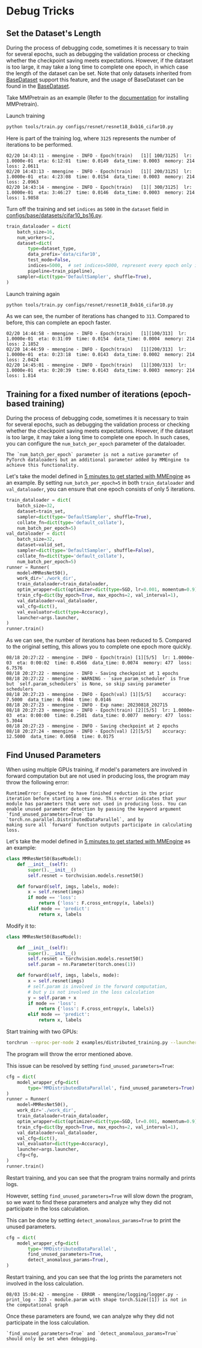 # Debug Tricks

## Set the Dataset's Length

During the process of debugging code, sometimes it is necessary to train for several epochs, such as debugging the validation process or checking whether the checkpoint saving meets expectations. However, if the dataset is too large, it may take a long time to complete one epoch, in which case the length of the dataset can be set. Note that only datasets inherited from [BaseDataset](mmengine.dataset.BaseDataset) support this feature, and the usage of BaseDataset can be found in the [BaseDataset](../advanced_tutorials/basedataset.md).

Take MMPretrain as an example (Refer to the [documentation](https://onedl-mmpretrain.readthedocs.io/en/latest/get_started.html) for installing MMPretrain).

Launch training

```bash
python tools/train.py configs/resnet/resnet18_8xb16_cifar10.py
```

Here is part of the training log, where `3125` represents the number of iterations to be performed.

```
02/20 14:43:11 - mmengine - INFO - Epoch(train)   [1][ 100/3125]  lr: 1.0000e-01  eta: 6:12:01  time: 0.0149  data_time: 0.0003  memory: 214  loss: 2.0611
02/20 14:43:13 - mmengine - INFO - Epoch(train)   [1][ 200/3125]  lr: 1.0000e-01  eta: 4:23:08  time: 0.0154  data_time: 0.0003  memory: 214  loss: 2.0963
02/20 14:43:14 - mmengine - INFO - Epoch(train)   [1][ 300/3125]  lr: 1.0000e-01  eta: 3:46:27  time: 0.0146  data_time: 0.0003  memory: 214  loss: 1.9858
```

Turn off the training and set `indices` as `5000` in the `dataset` field in [configs/base/datasets/cifar10_bs16.py](https://github.com/vbti-development/onedl-mmpretrain/blob/main/configs/_base_/datasets/cifar100_bs16.py).

```python
train_dataloader = dict(
    batch_size=16,
    num_workers=2,
    dataset=dict(
        type=dataset_type,
        data_prefix='data/cifar10',
        test_mode=False,
        indices=5000,  # set indices=5000, represent every epoch only iterator 5000 samples
        pipeline=train_pipeline),
    sampler=dict(type='DefaultSampler', shuffle=True),
)
```

Launch training again

```bash
python tools/train.py configs/resnet/resnet18_8xb16_cifar10.py
```

As we can see, the number of iterations has changed to `313`. Compared to before, this can complete an epoch faster.

```
02/20 14:44:58 - mmengine - INFO - Epoch(train)   [1][100/313]  lr: 1.0000e-01  eta: 0:31:09  time: 0.0154  data_time: 0.0004  memory: 214  loss: 2.1852
02/20 14:44:59 - mmengine - INFO - Epoch(train)   [1][200/313]  lr: 1.0000e-01  eta: 0:23:18  time: 0.0143  data_time: 0.0002  memory: 214  loss: 2.0424
02/20 14:45:01 - mmengine - INFO - Epoch(train)   [1][300/313]  lr: 1.0000e-01  eta: 0:20:39  time: 0.0143  data_time: 0.0003  memory: 214  loss: 1.814
```

## Training for a fixed number of iterations (epoch-based training)

During the process of debugging code, sometimes it is necessary to train for several epochs, such as debugging the validation process or checking whether the checkpoint saving meets expectations. However, if the dataset is too large, it may take a long time to complete one epoch. In such cases, you can configure the `num_batch_per_epoch` parameter of the dataloader.

```{note}
The `num_batch_per_epoch` parameter is not a native parameter of PyTorch dataloaders but an additional parameter added by MMEngine to achieve this functionality.
```

Let's take the model defined in [5 minutes to get started with MMEngine](../get_started/15_minutes.md) as an example. By setting `num_batch_per_epoch=5` in both `train_dataloader` and `val_dataloader`, you can ensure that one epoch consists of only 5 iterations.

```python
train_dataloader = dict(
    batch_size=32,
    dataset=train_set,
    sampler=dict(type='DefaultSampler', shuffle=True),
    collate_fn=dict(type='default_collate'),
    num_batch_per_epoch=5)
val_dataloader = dict(
    batch_size=32,
    dataset=valid_set,
    sampler=dict(type='DefaultSampler', shuffle=False),
    collate_fn=dict(type='default_collate'),
    num_batch_per_epoch=5)
runner = Runner(
    model=MMResNet50(),
    work_dir='./work_dir',
    train_dataloader=train_dataloader,
    optim_wrapper=dict(optimizer=dict(type=SGD, lr=0.001, momentum=0.9)),
    train_cfg=dict(by_epoch=True, max_epochs=2, val_interval=1),
    val_dataloader=val_dataloader,
    val_cfg=dict(),
    val_evaluator=dict(type=Accuracy),
    launcher=args.launcher,
)
runner.train()
```

As we can see, the number of iterations has been reduced to 5. Compared to the original setting, this allows you to complete one epoch more quickly.

```
08/18 20:27:22 - mmengine - INFO - Epoch(train) [1][5/5]  lr: 1.0000e-03  eta: 0:00:02  time: 0.4566  data_time: 0.0074  memory: 477  loss: 6.7576
08/18 20:27:22 - mmengine - INFO - Saving checkpoint at 1 epochs
08/18 20:27:22 - mmengine - WARNING - `save_param_scheduler` is True but `self.param_schedulers` is None, so skip saving parameter schedulers
08/18 20:27:23 - mmengine - INFO - Epoch(val) [1][5/5]    accuracy: 7.5000  data_time: 0.0044  time: 0.0146
08/18 20:27:23 - mmengine - INFO - Exp name: 20230818_202715
08/18 20:27:23 - mmengine - INFO - Epoch(train) [2][5/5]  lr: 1.0000e-03  eta: 0:00:00  time: 0.2501  data_time: 0.0077  memory: 477  loss: 5.3044
08/18 20:27:23 - mmengine - INFO - Saving checkpoint at 2 epochs
08/18 20:27:24 - mmengine - INFO - Epoch(val) [2][5/5]    accuracy: 12.5000  data_time: 0.0058  time: 0.0175
```

## Find Unused Parameters

When using multiple GPUs training, if model's parameters are involved in forward computation but are not used in producing loss, the program may throw the following error:

```
RuntimeError: Expected to have finished reduction in the prior iteration before starting a new one. This error indicates that your module has parameters that were not used in producing loss. You can enable unused parameter detection by passing the keyword argument `find_unused_parameters=True` to `torch.nn.parallel.DistributedDataParallel`, and by
making sure all `forward` function outputs participate in calculating loss.
```

Let's take the model defined in [5 minutes to get started with MMEngine](../get_started/15_minutes.md) as an example:

```python
class MMResNet50(BaseModel):
    def __init__(self):
        super().__init__()
        self.resnet = torchvision.models.resnet50()

    def forward(self, imgs, labels, mode):
        x = self.resnet(imgs)
        if mode == 'loss':
            return {'loss': F.cross_entropy(x, labels)}
        elif mode == 'predict':
            return x, labels
```

Modify it to:

```python
class MMResNet50(BaseModel):

    def __init__(self):
        super().__init__()
        self.resnet = torchvision.models.resnet50()
        self.param = nn.Parameter(torch.ones(1))

    def forward(self, imgs, labels, mode):
        x = self.resnet(imgs)
        # self.param is involved in the forward computation,
        # but y is not involved in the loss calculation
        y = self.param + x
        if mode == 'loss':
            return {'loss': F.cross_entropy(x, labels)}
        elif mode == 'predict':
            return x, labels
```

Start training with two GPUs:

```bash
torchrun --nproc-per-node 2 examples/distributed_training.py --launcher pytorch
```

The program will throw the error mentioned above.

This issue can be resolved by setting `find_unused_parameters=True`:

```python
cfg = dict(
    model_wrapper_cfg=dict(
        type='MMDistributedDataParallel', find_unused_parameters=True)
)
runner = Runner(
    model=MMResNet50(),
    work_dir='./work_dir',
    train_dataloader=train_dataloader,
    optim_wrapper=dict(optimizer=dict(type=SGD, lr=0.001, momentum=0.9)),
    train_cfg=dict(by_epoch=True, max_epochs=2, val_interval=1),
    val_dataloader=val_dataloader,
    val_cfg=dict(),
    val_evaluator=dict(type=Accuracy),
    launcher=args.launcher,
    cfg=cfg,
)
runner.train()
```

Restart training, and you can see that the program trains normally and prints logs.

However, setting `find_unused_parameters=True` will slow down the program, so we want to find these parameters and analyze why they did not participate in the loss calculation.

This can be done by setting `detect_anomalous_params=True` to print the unused parameters.

```python
cfg = dict(
    model_wrapper_cfg=dict(
        type='MMDistributedDataParallel',
        find_unused_parameters=True,
        detect_anomalous_params=True),
)
```

Restart training, and you can see that the log prints the parameters not involved in the loss calculation.

```
08/03 15:04:42 - mmengine - ERROR - mmengine/logging/logger.py - print_log - 323 - module.param with shape torch.Size([1]) is not in the computational graph
```

Once these parameters are found, we can analyze why they did not participate in the loss calculation.

```{important}
`find_unused_parameters=True` and `detect_anomalous_params=True` should only be set when debugging.
```
